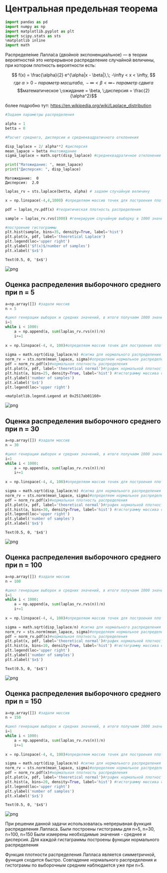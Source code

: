 
# Центральная предельная теорема


```python
import pandas as pd
import numpy as np
import matplotlib.pyplot as plt
import scipy.stats as sts
%matplotlib inline
import math
```

Распределе́ние Лапла́са (двойно́е экспоненциа́льное) — в теории вероятностей это непрерывное распределение случайной величины, при котором плотность вероятности есть:

$$ f(x) = \frac{\alpha}{2}  e^{\alpha|x - \beta|},\;     -\infty < x < \infty, $$
$$где\; \alpha>0 - параметр\; масштаба,\;  -\infty < \beta < \infty - \;параметр \;сдвига$$
$$математическое \;ожидание = \beta, \;дисперсия = \frac{2}{\alpha^2}$$

более подробно тут: 
https://en.wikipedia.org/wiki/Laplace_distribution




```python
#Задаем параметры распределения

alpha = 1
betta = 0

#Расчет среднего, дисперсии и среднеквадратичного отклонения

disp_laplace = 2/ alpha**2 #дисперсия
mean_lapace = betta #матожидание
sigma_laplace = math.sqrt(disp_laplace) #среднеквадратичное отклонение

print("Матожидание: ", mean_lapace)
print("Дисперсия: ", disp_laplace)
```

    Матожидание:  0
    Дисперсия:  2.0
    


```python
laplas_rv = sts.laplace(betta, alpha) # задаем случайную величину

x = np.linspace(-4,4,1000) #определяем массив точек для построения плотности распределения

pdf = laplas_rv.pdf(x) #теоритическая плотность распределения

sample = laplas_rv.rvs(1000) #генерируем случайную выборку в 1000 значений

#построение гистограммы
plt.hist(sample, bins=35, density=True, label='hist')
plt.plot(x, pdf, label='theoretical Laplace')
plt.legend(loc='upper right')
plt.ylabel('$f(x)$/number of samples')
plt.xlabel('$x$') 
```




    Text(0.5, 0, '$x$')




![png](output_4_1.png)


## Оценка распределения выборочного среднего при n = 5


```python
a=np.array([]) #задали массив
n = 5

#цикл генерации выборок и средних значений, в итоге получаем 1000 значений средних n=5
i=1
while i < 1000:
    a = np.append(a, sum(laplas_rv.rvs(n))/n)
    i+=1
  
x = np.linspace(-4, 4, 100)#определяем массив точек для построения плотности распределения
 
sigma = math.sqrt(disp_laplace/n) #сигма для нормального распределения выборки средних
norm_rv = sts.norm(mean_lapace, sigma)#определяем нормальное распределение с характеристиками распределения Лапласа
pdf = norm_rv.pdf(x)#нормальная плотность распределения
plt.plot(x, pdf, label='theoretical normal')#график нормальной плотности распределения
plt.hist(a, bins=25, density=True, label='hist') #гистограмму массива средних при n=5
plt.ylabel('number of samples')
plt.xlabel('$x$')
plt.legend(loc='upper right')

```




    <matplotlib.legend.Legend at 0x2517ab01160>




![png](output_6_1.png)


## Оценка распределения выборочного среднего при n = 30


```python
a=np.array([]) #задали массив
n = 30

#цикл генерации выборок и средних значений, в итоге получаем 1000 значений средних n=30
i=1
while i < 1000:
    a = np.append(a, sum(laplas_rv.rvs(n))/n)
    i+=1
    
x = np.linspace(-4, 4, 100)#определяем массив точек для построения плотности распределения

sigma = math.sqrt(disp_laplace/n) #сигма для нормального распределения выборки средних
norm_rv = sts.norm(mean_lapace, sigma)#определяем нормальное распределение с характеристиками распределения Лапласа
pdf = norm_rv.pdf(x)#нормальная плотность распределения
plt.plot(x, pdf, label='theoretical normal')#график нормальной плотности распределения
plt.hist(a, bins=30, density=True, label='hist') #гистограмму массива средних при n=30
plt.legend(loc='upper right')
plt.ylabel('number of samples')
plt.xlabel('$x$')
```




    Text(0.5, 0, '$x$')




![png](output_8_1.png)


## Оценка распределения выборочного среднего при n = 100


```python
a=np.array([]) #задали массив
n = 100

#цикл генерации выборок и средних значений, в итоге получаем 1000 значений средних n=100
i=1
while i < 1000:
    a = np.append(a, sum(laplas_rv.rvs(n))/n)
    i+=1
    
x = np.linspace(-4, 4, 100)#определяем массив точек для построения плотности распределения

sigma = math.sqrt(disp_laplace/n) #сигма для нормального распределения выборки средних
norm_rv = sts.norm(mean_lapace, sigma)#определяем нормальное распределение с характеристиками распределения Лапласа
pdf = norm_rv.pdf(x)#нормальная плотность распределения
plt.plot(x, pdf, label='theoretical normal')#график нормальной плотности распределения
plt.hist(a, bins=10, density=True, label='hist') #гистограмму массива средних при n=100
plt.legend(loc='upper right')
plt.ylabel('number of samples')
plt.xlabel('$x$')
```




    Text(0.5, 0, '$x$')




![png](output_10_1.png)


## Оценка распределения выборочного среднего при n = 150


```python
a=np.array([]) #задали массив
n = 150

#цикл генерации выборок и средних значений, в итоге получаем 1000 значений средних n=150
i=1
while i < 1000:
    a = np.append(a, sum(laplas_rv.rvs(n))/n)
    i+=1
    
x = np.linspace(-4, 4, 100)#определяем массив точек для построения плотности распределения

sigma = math.sqrt(disp_laplace/n) #сигма для нормального распределения выборки средних
norm_rv = sts.norm(mean_lapace, sigma)#определяем нормальное распределение с характеристиками распределения Лапласа
pdf = norm_rv.pdf(x)#нормальная плотность распределения
plt.plot(x, pdf, label='theoretical normal')#график нормальной плотности распределения
plt.hist(a, bins=20, density=True, label='hist') #гистограмму массива средних при n=150
plt.legend(loc='upper right')
plt.ylabel('number of samples')
plt.xlabel('$x$')
```




    Text(0.5, 0, '$x$')




![png](output_12_1.png)


При решении данной задачи использовалась непрерывная функция распределения Лапласа. 
Были построены гистограмы для n=5, n=30, n=100, n=150
Были измерены необходимые значения - среднее и дисперсия. Для каждой гистаграммы построены функции нормального распределения

Функция плотности распределения Лапласа является симметричной, функция сходится быстро. Совпадение нормального распределения и гистограмы по выборочным средним наблюдается уже при n=5.


```python

```
